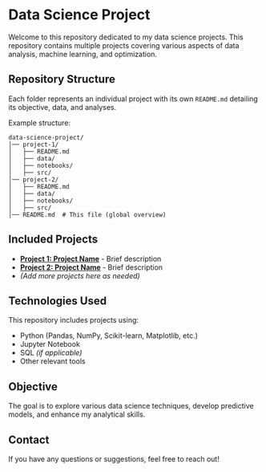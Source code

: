# Data Science Project

Welcome to this repository dedicated to my data science projects. This repository contains multiple projects covering various aspects of data analysis, machine learning, and optimization.

## Repository Structure

Each folder represents an individual project with its own `README.md` detailing its objective, data, and analyses.

Example structure:
```
data-science-project/
│── project-1/
│   ├── README.md
│   ├── data/
│   ├── notebooks/
│   ├── src/
│── project-2/
│   ├── README.md
│   ├── data/
│   ├── notebooks/
│   ├── src/
│── README.md  # This file (global overview)
```

## Included Projects

- **[Project 1: Project Name](link_to_readme)** - Brief description
- **[Project 2: Project Name](link_to_readme)** - Brief description
- *(Add more projects here as needed)*

## Technologies Used

This repository includes projects using:
- Python (Pandas, NumPy, Scikit-learn, Matplotlib, etc.)
- Jupyter Notebook
- SQL *(if applicable)*
- Other relevant tools

## Objective

The goal is to explore various data science techniques, develop predictive models, and enhance my analytical skills.

## Contact

If you have any questions or suggestions, feel free to reach out!
